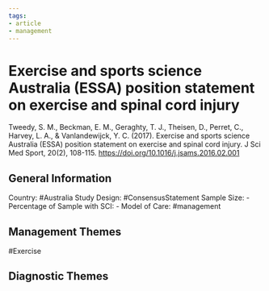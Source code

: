 ```yaml
---
tags:
- article
- management
---
```


# Exercise and sports science Australia (ESSA) position statement on exercise and spinal cord injury
Tweedy, S. M., Beckman, E. M., Geraghty, T. J., Theisen, D., Perret, C., Harvey, L. A., & Vanlandewijck, Y. C. (2017). Exercise and sports science Australia (ESSA) position statement on exercise and spinal cord injury. J Sci Med Sport, 20(2), 108-115. https://doi.org/10.1016/j.jsams.2016.02.001 

## General Information
Country: #Australia 
Study Design: #ConsensusStatement 
Sample Size: -
Percentage of Sample with SCI: -
Model of Care: #management 

## Management Themes
#Exercise 

## Diagnostic Themes
